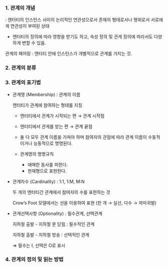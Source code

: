 ### 1. **관계의 개념**

: 엔터티의 인스턴스 사이의 논리적인 연관성으로서 존재의 형태로서나 행위로서 서로에게 연관성이 부여된 상태

- 엔터티의 정의에 따라 영향을 받기도 하고, 속성 정의 및 관게 정의에 따라서도 다양하게 변할 수 있음.

관계의 패어링 : 엔터티 안에 인스턴스가 개별적으로 관계를 가지는 것. 

### 2. **관계의 분류**
### 3. **관계의 표기법**

- 관계명 (Membership) : 관계의 이름
    
    엔터티가 관계에 참여하는 형태를 지칭
    
    - 엔터티에서 관계가 시작되는 편 → 관계 시작점
    - 엔터티에서 관게를 받는 편 → 관계 끝점
    - 둘 다 모두 관계 이름을 가져야 하며 참여자의 관점에 따라 관계 이름이 수동적이거나 능동적으로 명명된다.
    
    - 관계명의 명명규칙
        - 애매한 동사를 피한다.
        - 현재형으로 표현한다.
- 관계차수 (Cardinality) : 1:1, 1:M, M:N
    
    두 개의 엔터티간 관계에서 참여자의 수를 표현하는 것 
    
    Crow’s Foot 모델에서는 선을 이용하여 표현 (한 개 → 실선, 다수 → 까마귀발)

- 관계선택사항 (Optionality) : 필수관계, 선택관계
    
    지하철 출발 - 지하철 문 닫힘 : 필수적인 관계
    
    지하철 출발 - 지하철 방송 : 선택적인 관계
    
    ⇒ 필수는 I, 선택은 O로 표시
    

### 4. **관계의 정의 및 읽는 방법**